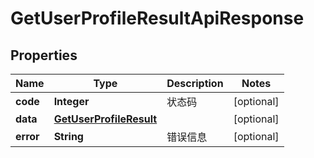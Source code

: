 

# GetUserProfileResultApiResponse


## Properties

| Name | Type | Description | Notes |
|------------ | ------------- | ------------- | -------------|
|**code** | **Integer** | 状态码 |  [optional] |
|**data** | [**GetUserProfileResult**](GetUserProfileResult.md) |  |  [optional] |
|**error** | **String** | 错误信息 |  [optional] |




